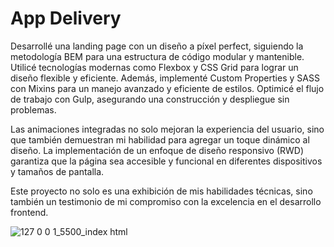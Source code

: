 # App Delivery
Desarrollé una landing page con un diseño  a píxel perfect, siguiendo la metodología BEM para una estructura de código modular y mantenible. Utilicé tecnologías modernas como Flexbox y CSS Grid para lograr un diseño flexible y eficiente. Además, implementé Custom Properties y SASS con Mixins para un manejo avanzado y eficiente de estilos. Optimicé el flujo de trabajo con Gulp, asegurando una construcción y despliegue sin problemas.

Las animaciones integradas no solo mejoran la experiencia del usuario, sino que también demuestran mi habilidad para agregar un toque dinámico al diseño. La implementación de un enfoque de diseño responsivo (RWD) garantiza que la página sea accesible y funcional en diferentes dispositivos y tamaños de pantalla.

Este proyecto no solo es una exhibición de mis habilidades técnicas, sino también un testimonio de mi compromiso con la excelencia en el desarrollo frontend.
<br/>

![127 0 0 1_5500_index html](https://github.com/ingMarcosOrtiz/App-Delivery/assets/19525887/7baf1608-8b51-4b38-910d-694dc1de5308)
